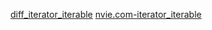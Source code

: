 [diff_iterator_iterable](https://www.python-course.eu/python3_iterable_iterator.php)
[nvie.com-iterator_iterable](https://nvie.com/posts/iterators-vs-generators/)
